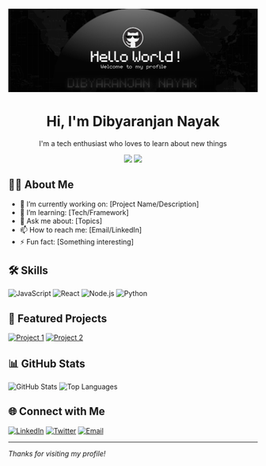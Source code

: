 ![Header image](https://raw.githubusercontent.com/star-roy/star-roy/main/1755973379931.png)

<!-- Profile Header -->
<div>
  <h1 align="center">Hi, I'm Dibyaranjan Nayak</h1>
  <p align="center">I'm a tech enthusiast who loves to learn about new things</p>
</div>
<p align="center">
  <img src="https://img.shields.io/github/followers/[your-username]?label=Follow&style=social" />
  <img src="https://img.shields.io/github/stars/[your-username]?style=social" />
</p>

<!-- About Section -->
## 👨‍💻 About Me

- 🔭 I’m currently working on: [Project Name/Description]
- 🌱 I’m learning: [Tech/Framework]
- 💬 Ask me about: [Topics]
- 📫 How to reach me: [Email/LinkedIn]
- ⚡ Fun fact: [Something interesting]

<!-- Skills Section -->
## 🛠️ Skills

![JavaScript](https://img.shields.io/badge/-JavaScript-black?style=flat-square&logo=javascript)
![React](https://img.shields.io/badge/-React-black?style=flat-square&logo=react)
![Node.js](https://img.shields.io/badge/-Node.js-black?style=flat-square&logo=node.js)
![Python](https://img.shields.io/badge/-Python-black?style=flat-square&logo=python)
<!-- Add more as needed -->

<!-- Pinned Projects -->
## 📌 Featured Projects

[![Project 1](https://github-readme-stats.vercel.app/api/pin/?username=[your-username]&repo=[repo-name])](https://github.com/[your-username]/[repo-name])
[![Project 2](https://github-readme-stats.vercel.app/api/pin/?username=[your-username]&repo=[repo-name])](https://github.com/[your-username]/[repo-name])
<!-- Add more as needed -->

<!-- GitHub Stats -->
## 📊 GitHub Stats

![GitHub Stats](https://github-readme-stats.vercel.app/api?username=[your-username]&show_icons=true&hide_title=true&count_private=true&theme=default)
![Top Languages](https://github-readme-stats.vercel.app/api/top-langs/?username=[your-username]&layout=compact)

<!-- Social Links -->
## 🌐 Connect with Me

[![LinkedIn](https://img.shields.io/badge/-LinkedIn-blue?style=flat-square&logo=linkedin)](https://linkedin.com/in/[your-linkedin])
[![Twitter](https://img.shields.io/badge/-Twitter-blue?style=flat-square&logo=twitter)](https://twitter.com/[your-twitter])
[![Email](https://img.shields.io/badge/-Email-black?style=flat-square&logo=gmail)](mailto:[your-email])

---

*Thanks for visiting my profile!*

